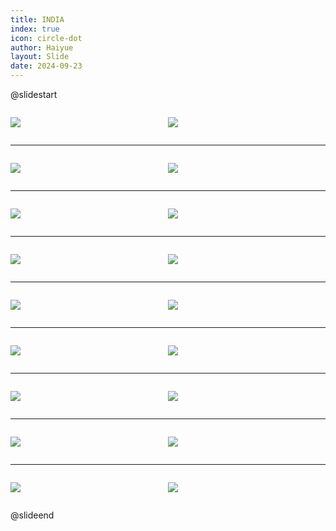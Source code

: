 ```yaml
---
title: INDIA
index: true
icon: circle-dot
author: Haiyue
layout: Slide
date: 2024-09-23
---
```

 
@slidestart

<div style="display:flex">
<div style="flex:1">

![](/reading/english/Level-S/INDIA/001.webp)
</div>
<div style="flex:1">

![](/reading/english/Level-S/INDIA/002.webp)
</div>
</div>

---

<div style="display:flex">
<div style="flex:1">

![](/reading/english/Level-S/INDIA/003.webp)
</div>
<div style="flex:1">

![](/reading/english/Level-S/INDIA/004.webp)
</div>
</div>

---

<div style="display:flex">
<div style="flex:1">

![](/reading/english/Level-S/INDIA/005.webp)
</div>
<div style="flex:1">

![](/reading/english/Level-S/INDIA/006.webp)
</div>
</div>

---

<div style="display:flex">
<div style="flex:1">

![](/reading/english/Level-S/INDIA/007.webp)
</div>
<div style="flex:1">

![](/reading/english/Level-S/INDIA/008.webp)
</div>
</div>

---

<div style="display:flex">
<div style="flex:1">

![](/reading/english/Level-S/INDIA/009.webp)
</div>
<div style="flex:1">

![](/reading/english/Level-S/INDIA/010.webp)
</div>
</div>

---

<div style="display:flex">
<div style="flex:1">

![](/reading/english/Level-S/INDIA/011.webp)
</div>
<div style="flex:1">

![](/reading/english/Level-S/INDIA/012.webp)
</div>
</div>

---

<div style="display:flex">
<div style="flex:1">

![](/reading/english/Level-S/INDIA/013.webp)
</div>
<div style="flex:1">

![](/reading/english/Level-S/INDIA/014.webp)
</div>
</div>

---

<div style="display:flex">
<div style="flex:1">

![](/reading/english/Level-S/INDIA/015.webp)
</div>
<div style="flex:1">

![](/reading/english/Level-S/INDIA/016.webp)
</div>
</div>

---

<div style="display:flex">
<div style="flex:1">

![](/reading/english/Level-S/INDIA/017.webp)
</div>
<div style="flex:1">

![](/reading/english/Level-S/INDIA/018.webp)
</div>
</div>

@slideend